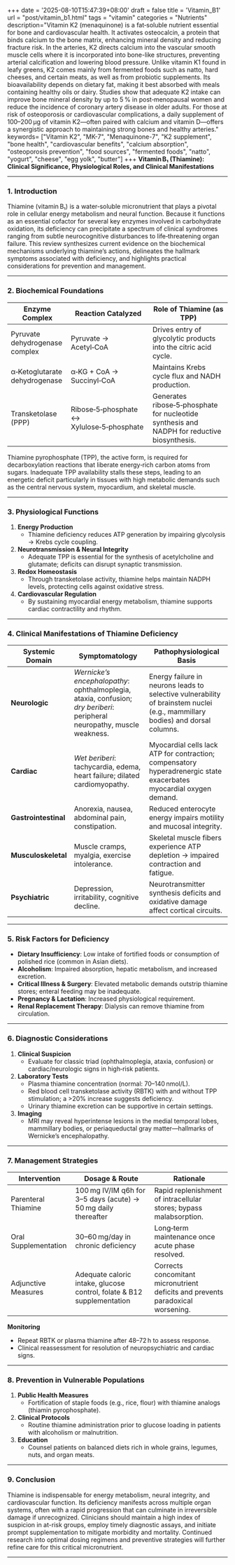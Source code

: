 +++
date = '2025-08-10T15:47:39+08:00'
draft = false
title = 'Vitamin_B1'
url = "post/vitamin_b1.html"
tags = "vitamin"
categories = "Nutrients"
description="Vitamin K2 (menaquinone) is a fat‑soluble nutrient essential for bone and cardiovascular health. It activates osteocalcin, a protein that binds calcium to the bone matrix, enhancing mineral density and reducing fracture risk. In the arteries, K2 directs calcium into the vascular smooth muscle cells where it is incorporated into bone-like structures, preventing arterial calcification and lowering blood pressure. Unlike vitamin K1 found in leafy greens, K2 comes mainly from fermented foods such as natto, hard cheeses, and certain meats, as well as from probiotic supplements. Its bioavailability depends on dietary fat, making it best absorbed with meals containing healthy oils or dairy. Studies show that adequate K2 intake can improve bone mineral density by up to 5 % in post‑menopausal women and reduce the incidence of coronary artery disease in older adults. For those at risk of osteoporosis or cardiovascular complications, a daily supplement of 100–200 µg of vitamin K2—often paired with calcium and vitamin D—offers a synergistic approach to maintaining strong bones and healthy arteries."
keywords= ["Vitamin K2", "MK-7", "Menaquinone-7", "K2 supplement", "bone health", "cardiovascular benefits", "calcium absorption", "osteoporosis prevention", "food sources", "fermented foods", "natto", "yogurt", "cheese", "egg yolk", "butter"]
+++
**Vitamin B₁ (Thiamine): Clinical Significance, Physiological Roles, and Clinical Manifestations**

---

### 1. Introduction

Thiamine (vitamin B₁) is a water‑soluble micronutrient that plays a pivotal role in cellular energy metabolism and neural function. Because it functions as an essential cofactor for several key enzymes involved in carbohydrate oxidation, its deficiency can precipitate a spectrum of clinical syndromes ranging from subtle neurocognitive disturbances to life‑threatening organ failure. This review synthesizes current evidence on the biochemical mechanisms underlying thiamine’s actions, delineates the hallmark symptoms associated with deficiency, and highlights practical considerations for prevention and management.

---

### 2. Biochemical Foundations

| **Enzyme Complex** | **Reaction Catalyzed** | **Role of Thiamine (as TPP)** |
|--------------------|------------------------|--------------------------------|
| Pyruvate dehydrogenase complex | Pyruvate → Acetyl‑CoA | Drives entry of glycolytic products into the citric acid cycle. |
| α‑Ketoglutarate dehydrogenase | α‑KG + CoA → Succinyl‑CoA | Maintains Krebs cycle flux and NADH production. |
| Transketolase (PPP) | Ribose‑5‑phosphate ↔ Xylulose‑5‑phosphate | Generates ribose‑5‑phosphate for nucleotide synthesis and NADPH for reductive biosynthesis. |

Thiamine pyrophosphate (TPP), the active form, is required for decarboxylation reactions that liberate energy‑rich carbon atoms from sugars. Inadequate TPP availability stalls these steps, leading to an energetic deficit particularly in tissues with high metabolic demands such as the central nervous system, myocardium, and skeletal muscle.

---

### 3. Physiological Functions

1. **Energy Production**  
   - Thiamine deficiency reduces ATP generation by impairing glycolysis → Krebs cycle coupling.
2. **Neurotransmission & Neural Integrity**  
   - Adequate TPP is essential for the synthesis of acetylcholine and glutamate; deficits can disrupt synaptic transmission.
3. **Redox Homeostasis**  
   - Through transketolase activity, thiamine helps maintain NADPH levels, protecting cells against oxidative stress.
4. **Cardiovascular Regulation**  
   - By sustaining myocardial energy metabolism, thiamine supports cardiac contractility and rhythm.

---

### 4. Clinical Manifestations of Thiamine Deficiency

| **Systemic Domain** | **Symptomatology** | **Pathophysiological Basis** |
|---------------------|--------------------|------------------------------|
| **Neurologic** | *Wernicke’s encephalopathy*: ophthalmoplegia, ataxia, confusion; *dry beriberi*: peripheral neuropathy, muscle weakness. | Energy failure in neurons leads to selective vulnerability of brainstem nuclei (e.g., mammillary bodies) and dorsal columns. |
| **Cardiac** | *Wet beriberi*: tachycardia, edema, heart failure; dilated cardiomyopathy. | Myocardial cells lack ATP for contraction; compensatory hyperadrenergic state exacerbates myocardial oxygen demand. |
| **Gastrointestinal** | Anorexia, nausea, abdominal pain, constipation. | Reduced enterocyte energy impairs motility and mucosal integrity. |
| **Musculoskeletal** | Muscle cramps, myalgia, exercise intolerance. | Skeletal muscle fibers experience ATP depletion → impaired contraction and fatigue. |
| **Psychiatric** | Depression, irritability, cognitive decline. | Neurotransmitter synthesis deficits and oxidative damage affect cortical circuits. |

---

### 5. Risk Factors for Deficiency

- **Dietary Insufficiency**: Low intake of fortified foods or consumption of polished rice (common in Asian diets).
- **Alcoholism**: Impaired absorption, hepatic metabolism, and increased excretion.
- **Critical Illness & Surgery**: Elevated metabolic demands outstrip thiamine stores; enteral feeding may be inadequate.
- **Pregnancy & Lactation**: Increased physiological requirement.
- **Renal Replacement Therapy**: Dialysis can remove thiamine from circulation.

---

### 6. Diagnostic Considerations

1. **Clinical Suspicion**  
   - Evaluate for classic triad (ophthalmoplegia, ataxia, confusion) or cardiac/neurologic signs in high‑risk patients.
2. **Laboratory Tests**  
   - Plasma thiamine concentration (normal: 70–140 nmol/L).  
   - Red blood cell transketolase activity (RBTK) with and without TPP stimulation; a >20% increase suggests deficiency.  
   - Urinary thiamine excretion can be supportive in certain settings.
3. **Imaging**  
   - MRI may reveal hyperintense lesions in the medial temporal lobes, mammillary bodies, or periaqueductal gray matter—hallmarks of Wernicke’s encephalopathy.

---

### 7. Management Strategies

| **Intervention** | **Dosage & Route** | **Rationale** |
|------------------|--------------------|---------------|
| Parenteral Thiamine | 100 mg IV/IM q6h for 3–5 days (acute) → 50 mg daily thereafter | Rapid replenishment of intracellular stores; bypass malabsorption. |
| Oral Supplementation | 30–60 mg/day in chronic deficiency | Long‑term maintenance once acute phase resolved. |
| Adjunctive Measures | Adequate caloric intake, glucose control, folate & B12 supplementation | Corrects concomitant micronutrient deficits and prevents paradoxical worsening. |

**Monitoring**  
- Repeat RBTK or plasma thiamine after 48–72 h to assess response.  
- Clinical reassessment for resolution of neuropsychiatric and cardiac signs.

---

### 8. Prevention in Vulnerable Populations

1. **Public Health Measures**  
   - Fortification of staple foods (e.g., rice, flour) with thiamine analogs (thiamin pyrophosphate).  
2. **Clinical Protocols**  
   - Routine thiamine administration prior to glucose loading in patients with alcoholism or malnutrition.  
3. **Education**  
   - Counsel patients on balanced diets rich in whole grains, legumes, nuts, and organ meats.

---

### 9. Conclusion

Thiamine is indispensable for energy metabolism, neural integrity, and cardiovascular function. Its deficiency manifests across multiple organ systems, often with a rapid progression that can culminate in irreversible damage if unrecognized. Clinicians should maintain a high index of suspicion in at-risk groups, employ timely diagnostic assays, and initiate prompt supplementation to mitigate morbidity and mortality. Continued research into optimal dosing regimens and preventive strategies will further refine care for this critical micronutrient.

---